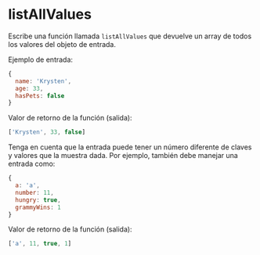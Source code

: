 # listAllValues

Escribe una función llamada `listAllValues` que devuelve un array de todos los valores del objeto de entrada.

Ejemplo de entrada:
```js
{
  name: 'Krysten',
  age: 33,
  hasPets: false
}
```
Valor de retorno de la función (salida):
```js
['Krysten', 33, false]
```
Tenga en cuenta que la entrada puede tener un número diferente de claves y valores que la muestra dada.
Por ejemplo, también debe manejar una entrada como:
```js
{
  a: 'a',
  number: 11,
  hungry: true,
  grammyWins: 1
}
```
Valor de retorno de la función (salida):
```js
['a', 11, true, 1]
```
